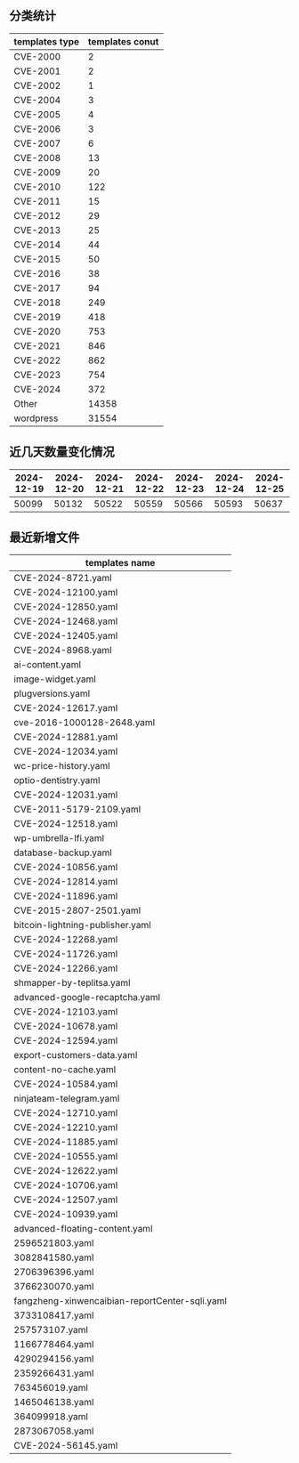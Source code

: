 ## 分类统计
| templates type | templates conut | 
| --- | --- |
| CVE-2000 | 2 |
| CVE-2001 | 2 |
| CVE-2002 | 1 |
| CVE-2004 | 3 |
| CVE-2005 | 4 |
| CVE-2006 | 3 |
| CVE-2007 | 6 |
| CVE-2008 | 13 |
| CVE-2009 | 20 |
| CVE-2010 | 122 |
| CVE-2011 | 15 |
| CVE-2012 | 29 |
| CVE-2013 | 25 |
| CVE-2014 | 44 |
| CVE-2015 | 50 |
| CVE-2016 | 38 |
| CVE-2017 | 94 |
| CVE-2018 | 249 |
| CVE-2019 | 418 |
| CVE-2020 | 753 |
| CVE-2021 | 846 |
| CVE-2022 | 862 |
| CVE-2023 | 754 |
| CVE-2024 | 372 |
| Other | 14358 |
| wordpress | 31554 |
## 近几天数量变化情况
|2024-12-19 | 2024-12-20 | 2024-12-21 | 2024-12-22 | 2024-12-23 | 2024-12-24 | 2024-12-25|
|--- | ------ | ------ | ------ | ------ | ------ | ---|
|50099 | 50132 | 50522 | 50559 | 50566 | 50593 | 50637|
## 最近新增文件
| templates name | 
| --- |
| CVE-2024-8721.yaml |
| CVE-2024-12100.yaml |
| CVE-2024-12850.yaml |
| CVE-2024-12468.yaml |
| CVE-2024-12405.yaml |
| CVE-2024-8968.yaml |
| ai-content.yaml |
| image-widget.yaml |
| plugversions.yaml |
| CVE-2024-12617.yaml |
| cve-2016-1000128-2648.yaml |
| CVE-2024-12881.yaml |
| CVE-2024-12034.yaml |
| wc-price-history.yaml |
| optio-dentistry.yaml |
| CVE-2024-12031.yaml |
| CVE-2011-5179-2109.yaml |
| CVE-2024-12518.yaml |
| wp-umbrella-lfi.yaml |
| database-backup.yaml |
| CVE-2024-10856.yaml |
| CVE-2024-12814.yaml |
| CVE-2024-11896.yaml |
| CVE-2015-2807-2501.yaml |
| bitcoin-lightning-publisher.yaml |
| CVE-2024-12268.yaml |
| CVE-2024-11726.yaml |
| CVE-2024-12266.yaml |
| shmapper-by-teplitsa.yaml |
| advanced-google-recaptcha.yaml |
| CVE-2024-12103.yaml |
| CVE-2024-10678.yaml |
| CVE-2024-12594.yaml |
| export-customers-data.yaml |
| content-no-cache.yaml |
| CVE-2024-10584.yaml |
| ninjateam-telegram.yaml |
| CVE-2024-12710.yaml |
| CVE-2024-12210.yaml |
| CVE-2024-11885.yaml |
| CVE-2024-10555.yaml |
| CVE-2024-12622.yaml |
| CVE-2024-10706.yaml |
| CVE-2024-12507.yaml |
| CVE-2024-10939.yaml |
| advanced-floating-content.yaml |
| 2596521803.yaml |
| 3082841580.yaml |
| 2706396396.yaml |
| 3766230070.yaml |
| fangzheng-xinwencaibian-reportCenter-sqli.yaml |
| 3733108417.yaml |
| 257573107.yaml |
| 1166778464.yaml |
| 4290294156.yaml |
| 2359266431.yaml |
| 763456019.yaml |
| 1465046138.yaml |
| 364099918.yaml |
| 2873067058.yaml |
| CVE-2024-56145.yaml |
